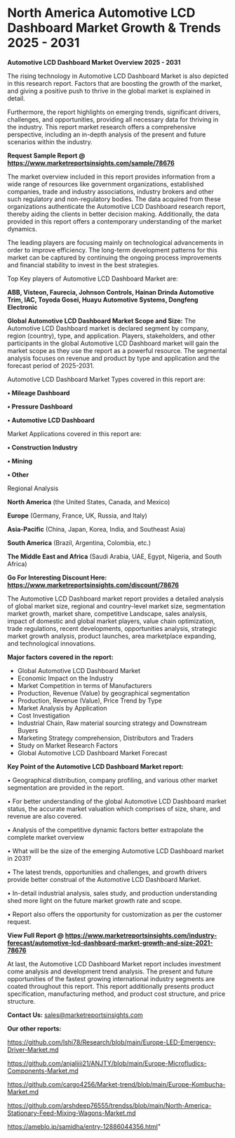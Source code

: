 # North America Automotive LCD Dashboard Market Growth & Trends 2025 - 2031

<Strong> Automotive LCD Dashboard Market Overview 2025 - 2031</strong>

The rising technology in Automotive LCD Dashboard Market is also depicted in this research report. Factors that are boosting the growth of the market, and giving a positive push to thrive in the global market is explained in detail.

Furthermore, the report highlights on emerging trends, significant drivers, challenges, and opportunities, providing all necessary data for thriving in the industry. This report market research offers a comprehensive perspective, including an in-depth analysis of the present and future scenarios within the industry.

<strong>Request Sample Report @ <a href=https://www.marketreportsinsights.com/sample/78676>https://www.marketreportsinsights.com/sample/78676</a></strong>

The market overview included in this report provides information from a wide range of resources like government organizations, established companies, trade and industry associations, industry brokers and other such regulatory and non-regulatory bodies. The data acquired from these organizations authenticate the Automotive LCD Dashboard research report, thereby aiding the clients in better decision making. Additionally, the data provided in this report offers a contemporary understanding of the market dynamics.

The leading players are focusing mainly on technological advancements in order to improve efficiency. The long-term development patterns for this market can be captured by continuing the ongoing process improvements and financial stability to invest in the best strategies.

Top Key players of Automotive LCD Dashboard Market are:

<strong>ABB, Visteon, Faurecia, Johnson Controls, Hainan Drinda Automotive Trim, IAC, Toyoda Gosei, Huayu Automotive Systems, Dongfeng Electronic</strong>

<strong><b>Global Automotive LCD Dashboard Market Scope and Size:</b></strong>
The Automotive LCD Dashboard market is declared segment by company, region (country), type, and application. Players, stakeholders, and other participants in the global Automotive LCD Dashboard market will gain the market scope as they use the report as a powerful resource. The segmental analysis focuses on revenue and product by type and application and the forecast period of 2025-2031.

Automotive LCD Dashboard Market Types covered in this report are:

<strong>• Mileage Dashboard

• Pressure Dashboard

• Automotive LCD Dashboard</strong>

Market Applications covered in this report are:

<strong>• Construction Industry

• Mining

• Other</strong> 

Regional Analysis

<strong>North America</strong> (the United States, Canada, and Mexico)

<strong>Europe</strong> (Germany, France, UK, Russia, and Italy)

<strong>Asia-Pacific</strong> (China, Japan, Korea, India, and Southeast Asia)

<strong>South America</strong> (Brazil, Argentina, Colombia, etc.)

<strong>The Middle East and Africa</strong> (Saudi Arabia, UAE, Egypt, Nigeria, and South Africa)

<strong>Go For Interesting Discount Here: <a href=https://www.marketreportsinsights.com/discount/78676>https://www.marketreportsinsights.com/discount/78676</a></strong>

The Automotive LCD Dashboard market report provides a detailed analysis of global market size, regional and country-level market size, segmentation market growth, market share, competitive Landscape, sales analysis, impact of domestic and global market players, value chain optimization, trade regulations, recent developments, opportunities analysis, strategic market growth analysis, product launches, area marketplace expanding, and technological innovations.

<strong><b>Major factors covered in the report:</b></strong>
<ul>
  <li>Global Automotive LCD Dashboard Market </li>
  <li>Economic Impact on the Industry</li>
  <li>Market Competition in terms of Manufacturers</li>
  <li>Production, Revenue (Value) by geographical segmentation</li>
  <li>Production, Revenue (Value), Price Trend by Type</li>
  <li>Market Analysis by Application</li>
  <li>Cost Investigation</li>
  <li>Industrial Chain, Raw material sourcing strategy and Downstream Buyers</li>
  <li>Marketing Strategy comprehension, Distributors and Traders</li>
  <li>Study on Market Research Factors</li>
  <li>Global Automotive LCD Dashboard Market Forecast</li>
</ul>

<strong><b>Key Point of the Automotive LCD Dashboard Market report:</b></strong>

• Geographical distribution, company profiling, and various other market segmentation are provided in the report.

• For better understanding of the global Automotive LCD Dashboard market status, the accurate market valuation which comprises of size, share, and revenue are also covered.

• Analysis of the competitive dynamic factors better extrapolate the complete market overview

• What will be the size of the emerging Automotive LCD Dashboard market in 2031?

• The latest trends, opportunities and challenges, and growth drivers provide better construal of the Automotive LCD Dashboard Market.

• In-detail industrial analysis, sales study, and production understanding shed more light on the future market growth rate and scope.

• Report also offers the opportunity for customization as per the customer request.

<strong><b>View Full Report @ <a href=https://www.marketreportsinsights.com/industry-forecast/automotive-lcd-dashboard-market-growth-and-size-2021-78676>https://www.marketreportsinsights.com/industry-forecast/automotive-lcd-dashboard-market-growth-and-size-2021-78676</a></b></strong>


At last, the Automotive LCD Dashboard Market report includes investment come analysis and development trend analysis. The present and future opportunities of the fastest growing international industry segments are coated throughout this report. This report additionally presents product specification, manufacturing method, and product cost structure, and price structure.

<strong>Contact Us:</strong>
sales@marketreportsinsights.com

<strong>Our other reports:</strong>

<a href=https://github.com/Ishi78/Research/blob/main/Europe-LED-Emergency-Driver-Market.md>https://github.com/Ishi78/Research/blob/main/Europe-LED-Emergency-Driver-Market.md</a>

<a href=https://github.com/anjaliiii21/ANJTY/blob/main/Europe-Microfludics-Components-Market.md>https://github.com/anjaliiii21/ANJTY/blob/main/Europe-Microfludics-Components-Market.md</a>

<a href=https://github.com/cargo4256/Market-trend/blob/main/Europe-Kombucha-Market.md>https://github.com/cargo4256/Market-trend/blob/main/Europe-Kombucha-Market.md</a>

<a href=https://github.com/arshdeep76555/trendss/blob/main/North-America-Stationary-Feed-Mixing-Wagons-Market.md>https://github.com/arshdeep76555/trendss/blob/main/North-America-Stationary-Feed-Mixing-Wagons-Market.md</a>

<a href=https://ameblo.jp/samidha/entry-12886044356.html>https://ameblo.jp/samidha/entry-12886044356.html</a>"
